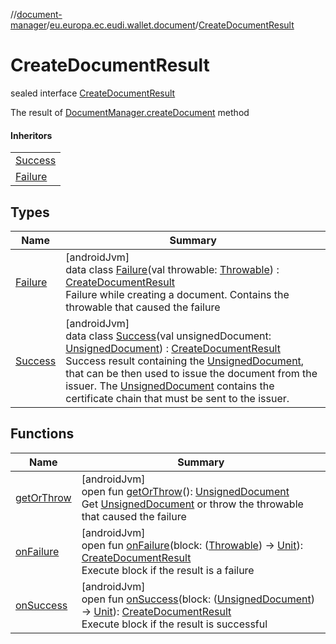 //[document-manager](../../../index.md)/[eu.europa.ec.eudi.wallet.document](../index.md)/[CreateDocumentResult](index.md)

# CreateDocumentResult

sealed interface [CreateDocumentResult](index.md)

The result of [DocumentManager.createDocument](../-document-manager/create-document.md) method

#### Inheritors

|                              |
|------------------------------|
| [Success](-success/index.md) |
| [Failure](-failure/index.md) |

## Types

| Name                         | Summary                                                                                                                                                                                                                                                                                                                                                                                                                                       |
|------------------------------|-----------------------------------------------------------------------------------------------------------------------------------------------------------------------------------------------------------------------------------------------------------------------------------------------------------------------------------------------------------------------------------------------------------------------------------------------|
| [Failure](-failure/index.md) | [androidJvm]<br>data class [Failure](-failure/index.md)(val throwable: [Throwable](https://kotlinlang.org/api/latest/jvm/stdlib/kotlin/-throwable/index.html)) : [CreateDocumentResult](index.md)<br>Failure while creating a document. Contains the throwable that caused the failure                                                                                                                                                        |
| [Success](-success/index.md) | [androidJvm]<br>data class [Success](-success/index.md)(val unsignedDocument: [UnsignedDocument](../-unsigned-document/index.md)) : [CreateDocumentResult](index.md)<br>Success result containing the [UnsignedDocument](../-unsigned-document/index.md), that can be then used to issue the document from the issuer. The [UnsignedDocument](../-unsigned-document/index.md) contains the certificate chain that must be sent to the issuer. |

## Functions

| Name                          | Summary                                                                                                                                                                                                                                                                                                               |
|-------------------------------|-----------------------------------------------------------------------------------------------------------------------------------------------------------------------------------------------------------------------------------------------------------------------------------------------------------------------|
| [getOrThrow](get-or-throw.md) | [androidJvm]<br>open fun [getOrThrow](get-or-throw.md)(): [UnsignedDocument](../-unsigned-document/index.md)<br>Get [UnsignedDocument](../-unsigned-document/index.md) or throw the throwable that caused the failure                                                                                                 |
| [onFailure](on-failure.md)    | [androidJvm]<br>open fun [onFailure](on-failure.md)(block: ([Throwable](https://kotlinlang.org/api/latest/jvm/stdlib/kotlin/-throwable/index.html)) -&gt; [Unit](https://kotlinlang.org/api/latest/jvm/stdlib/kotlin/-unit/index.html)): [CreateDocumentResult](index.md)<br>Execute block if the result is a failure |
| [onSuccess](on-success.md)    | [androidJvm]<br>open fun [onSuccess](on-success.md)(block: ([UnsignedDocument](../-unsigned-document/index.md)) -&gt; [Unit](https://kotlinlang.org/api/latest/jvm/stdlib/kotlin/-unit/index.html)): [CreateDocumentResult](index.md)<br>Execute block if the result is successful                                    |
